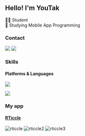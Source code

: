 ## Hello! I'm YouTak
👨‍💻 Student  
📱 Studying Mobile App Programming

### Contact
<p>
  <a href="https://malchafrappuccino.tistory.com/" target="_blank"><img src="https://img.shields.io/badge/Blog-brightgreen?style=flat-square&logo=GitHub%20Sponsors&logoColor=white"/></a>
  <a href="mailto:youtaktak@gmail.com" target="_blank"><img src="https://img.shields.io/badge/youtaktak@gmail.com-EA4335?style=flat-square&logo=Gmail&logoColor=white"/></a>
</p>

### Skills
#### Platforms & Languages
<p>
  <img src="https://img.shields.io/badge/iOS-000000?style=flat-square&logo=iOS&logoColor=white"/>
</p>
<p>
  <img src="https://img.shields.io/badge/Swift-F05138?style=flat-square&logo=Swift&logoColor=white"/>
</p>
  
  
### My app
#### [RTiccle](https://play.google.com/store/apps/details?id=com.rticcle)
![rticcle](https://user-images.githubusercontent.com/71776532/159005444-18aaa7b9-f41f-46ad-84a8-bb0261c9cd58.png) ![rticcle2](https://user-images.githubusercontent.com/71776532/159005542-44147bc0-5357-46ee-a98d-9234968ac7ee.png) ![rticcle3](https://user-images.githubusercontent.com/71776532/159005562-e5ed7d4e-4e54-4839-93a1-445614e400a4.png)





